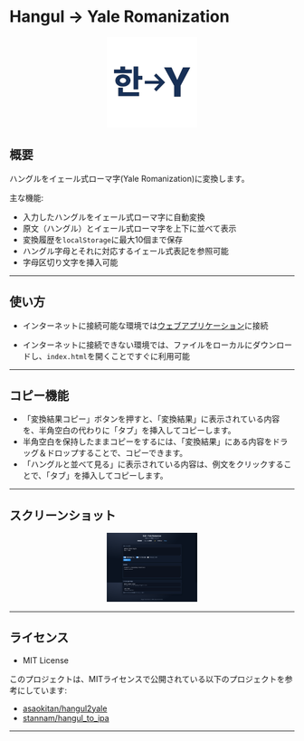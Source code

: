 # Hangul → Yale Romanization
<p align="center">
  <img src="assets/logo/han_y.png" width="160" alt="Hangul → Yale Romanizer logo">
</p>

## 概要

ハングルをイェール式ローマ字(Yale Romanization)に変換します。

主な機能:
- 入力したハングルをイェール式ローマ字に自動変換
- 原文（ハングル）とイェール式ローマ字を上下に並べて表示
- 変換履歴を`localStorage`に最大10個まで保存
- ハングル字母とそれに対応するイェール式表記を参照可能
- 字母区切り文字を挿入可能
---

## 使い方
- インターネットに接続可能な環境では[ウェブアプリケーション](https://hangul-yale-romanizer.netlify.app/)に接続

- インターネットに接続できない環境では、ファイルをローカルにダウンロードし、`index.html`を開くことですぐに利用可能

---

## コピー機能
- 「変換結果コピー」ボタンを押すと、「変換結果」に表示されている内容を、半角空白の代わりに「タブ」を挿入してコピーします。
- 半角空白を保持したままコピーをするには、「変換結果」にある内容をドラッグ＆ドロップすることで、コピーできます。
- 「ハングルと並べて見る」に表示されている内容は、例文をクリックすることで、「タブ」を挿入してコピーします。

---

## スクリーンショット
<p align="center">
  <img src="assets/screenshots/screencapture.png" width="160" alt="Hangul → Yale Romanizer logo">
</p>
 
---

## ライセンス
- MIT License

このプロジェクトは、MITライセンスで公開されている以下のプロジェクトを参考にしています:

- [asaokitan/hangul2yale](https://github.com/asaokitan/hangul2yale)
- [stannam/hangul_to_ipa](https://github.com/stannam/hangul_to_ipa)
---